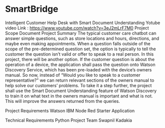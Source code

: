 # SmartBridge
Intelligent Customer Help Desk with Smart Document Understanding
Yotube video Link : https://www.youtube.com/watch?v=3eJ2mLrF7M0
Project Scope Document 
Project Summary
The typical customer care chatbot can answer simple questions, such as store locations and hours, directions, and maybe even making appointments. When a question falls outside of the scope of the pre-determined question set, the option is typically to tell the customer the question isn’t valid or offer to speak to a real person.
In this project, there will be another option. If the customer question is about the operation of a device, the application shall pass the question onto Watson Discovery Service, which has been pre-loaded with the device’s owners manual. So now, instead of “Would you like to speak to a customer representative?” we can return relevant sections of the owners manual to help solve our customers’ problems.
To take it a step further, the project shall use the Smart Document Understanding feature of Watson Discovery to train it on what text in the owners manual is important and what is not. This will improve the answers returned from the queries.

Project Requirements
	Watson IBM
	Node Red Starter Application

Technical Requirements
	Python
Project Team
	Swapnil Kadakia 
